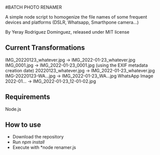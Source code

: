 #BATCH PHOTO RENAMER

A simple node script to homogenize the file names of some frequent devices and platforms (DSLR, Whatsapp, Smarthpone camera...)

By Yeray Rodriguez Dominguez, released under MIT license

## Current Transformations

IMG_20220123_whatever.jpg → IMG_2022-01-23_whatever.jpg
IMG_0001.jpg              → IMG_2022-01-23_0001.jpg (using the EXIF metadata creation date)
20220123_whatever.jpg     → IMG_2022-01-23_whatever.jpg
IMG-20220123-WA...jpg     → IMG_2022-01-23_WA...jpg
WhatsApp Image 2022-01... → IMG_2022-01-23_12-01-02.jpg 

## Requirements

Node.js

## How to use

- Download the repository
- Run *npm install*
- Execute with *node renamer.js <path with photos>
